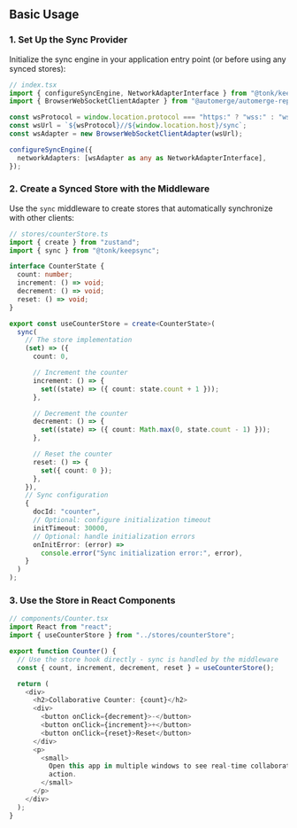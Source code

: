 ## Basic Usage

### 1. Set Up the Sync Provider

Initialize the sync engine in your application entry point (or before using any synced stores):

```typescript
// index.tsx
import { configureSyncEngine, NetworkAdapterInterface } from "@tonk/keepsync";
import { BrowserWebSocketClientAdapter } from "@automerge/automerge-repo-network-websocket";

const wsProtocol = window.location.protocol === "https:" ? "wss:" : "ws:";
const wsUrl = `${wsProtocol}//${window.location.host}/sync`;
const wsAdapter = new BrowserWebSocketClientAdapter(wsUrl);

configureSyncEngine({
  networkAdapters: [wsAdapter as any as NetworkAdapterInterface],
});
```

### 2. Create a Synced Store with the Middleware

Use the `sync` middleware to create stores that automatically synchronize with other clients:

```typescript
// stores/counterStore.ts
import { create } from "zustand";
import { sync } from "@tonk/keepsync";

interface CounterState {
  count: number;
  increment: () => void;
  decrement: () => void;
  reset: () => void;
}

export const useCounterStore = create<CounterState>(
  sync(
    // The store implementation
    (set) => ({
      count: 0,

      // Increment the counter
      increment: () => {
        set((state) => ({ count: state.count + 1 }));
      },

      // Decrement the counter
      decrement: () => {
        set((state) => ({ count: Math.max(0, state.count - 1) }));
      },

      // Reset the counter
      reset: () => {
        set({ count: 0 });
      },
    }),
    // Sync configuration
    {
      docId: "counter",
      // Optional: configure initialization timeout
      initTimeout: 30000,
      // Optional: handle initialization errors
      onInitError: (error) =>
        console.error("Sync initialization error:", error),
    }
  )
);
```

### 3. Use the Store in React Components

```typescript
// components/Counter.tsx
import React from "react";
import { useCounterStore } from "../stores/counterStore";

export function Counter() {
  // Use the store hook directly - sync is handled by the middleware
  const { count, increment, decrement, reset } = useCounterStore();

  return (
    <div>
      <h2>Collaborative Counter: {count}</h2>
      <div>
        <button onClick={decrement}>-</button>
        <button onClick={increment}>+</button>
        <button onClick={reset}>Reset</button>
      </div>
      <p>
        <small>
          Open this app in multiple windows to see real-time collaboration in
          action.
        </small>
      </p>
    </div>
  );
}
```
